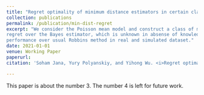```yaml
---
title: "Regret optimality of minimum distance estimators in certain class of Poisson mixtures"
collection: publications
permalink: /publication/min-dist-regret
excerpt: "We consider the Poisson mean model and construct a class of minimum distaance estimators that achieve optimal excess
regret over the Bayes estimator, which is unknown in absense of knowledge about the prior distribution. These estimators also exhibit superior
performance over usual Robbins method in real and simulated dataset."
date: 2021-01-01
venue: Working Paper
paperurl: 
citation: 'Soham Jana, Yury Polyanskiy, and Yihong Wu. <i>Regret optimality of minimum distance estimators in certain class of Poisson mixtures.</i> Preprint.'

---
```

This paper is about the number 3. The number 4 is left for future work.


